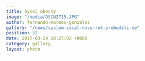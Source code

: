 ```yaml
---
title: Sysel obecný
image: "/media/DSCN2715.JPG"
author: fernando-mateos-gonzales
gallery: "/news/syslum-zacal-novy-rok-probudili-se"
position: 52
date: 2017-03-29 18:27:02 +0000
category: gallery
layout: photo
---
```

